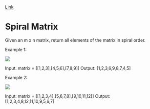 [Link](https://leetcode.com/problems/spiral-matrix/)
# Spiral Matrix
Given an m x n matrix, return all elements of the matrix in spiral order.

Example 1:

![](https://assets.leetcode.com/uploads/2020/11/13/spiral1.jpg)

Input: matrix = [[1,2,3],[4,5,6],[7,8,9]]
Output: [1,2,3,6,9,8,7,4,5]

Example 2:

![](https://assets.leetcode.com/uploads/2020/11/13/spiral.jpg)

Input: matrix = [[1,2,3,4],[5,6,7,8],[9,10,11,12]]
Output: [1,2,3,4,8,12,11,10,9,5,6,7]
